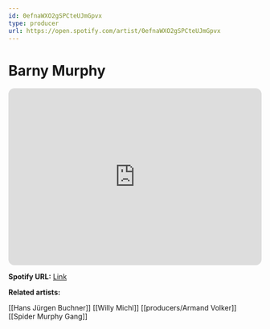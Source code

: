 ```yaml
---
id: 0efnaWXO2gSPCteUJmGpvx
type: producer
url: https://open.spotify.com/artist/0efnaWXO2gSPCteUJmGpvx
---
```

# Barny Murphy

<iframe style="border-radius:12px" src="https://open.spotify.com/embed/artist/0efnaWXO2gSPCteUJmGpvx" width="100%" height="352" frameBorder="0" allowfullscreen="" allow="autoplay; clipboard-write; encrypted-media; fullscreen; picture-in-picture" loading="lazy"></iframe>

**Spotify URL:** [Link](https://open.spotify.com/artist/0efnaWXO2gSPCteUJmGpvx)

**Related artists:**

[[Hans Jürgen Buchner]]
[[Willy Michl]]
[[producers/Armand Volker]]
[[Spider Murphy Gang]]

